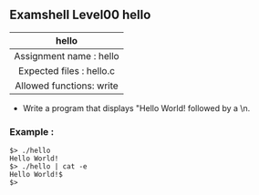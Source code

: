 ## Examshell Level00 hello

|hello|
|:---:|
|Assignment name : hello|
|Expected files : hello.c|
|Allowed functions: write|

- Write a program that displays "Hello World! followed by a \n.

### Example :
```
$> ./hello
Hello World!
$> ./hello | cat -e
Hello World!$
$>
```